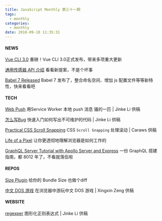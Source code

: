 ```yaml
---
title: JavaScript Monthly 第三十一期
tags:
  - monthly
categories:
  - monthly
date: 2018-09-10 11:35:31
---
```


#### NEWS


[Vue CLI 3.0](https://mp.weixin.qq.com/s/hfr2Q3FXZFIdqM_r8HrLwQ)
重磅！Vue CLI 3.0正式发布，带来多项重大更新 


[通用传感器 API 介绍](https://mobiforge.com/design-development/the-generic-sensor-api)
看看新提案，不是个坏事

<!--more-->

[Babel 7 Released](https://babeljs.io/blog/2018/08/27/7.0.0)
Babel 7 发布了，整合命名空间、增加 js 配置文件等等新特性，快来看看吧

#### TECH

[Web Push](https://fed.renren.com/2017/10/08/service-worker-notification/)
用Service Worker 本地 push 消息 骚的一匹 | Jinke Li 供稿

[怎么写Bug](https://zhuanlan.zhihu.com/p/29521210)
快速入门如何写出不可维护的代码 | Jinke Li 供稿


[Practical CSS Scroll Snapping](https://css-tricks.com/practical-css-scroll-snapping/)
CSS `Scroll Snapping` 处理滚动 | Caraws 供稿


[Life of a Pixel](https://mp.weixin.qq.com/s/87OYpou4ynpvYlcExEO40w)
让你更透彻地理解浏览器是如何工作的


[GraphQL Server Tutorial with Apollo Server and Express](https://www.robinwieruch.de/graphql-apollo-server-tutorial/)
一份 GraphQL 搭建指南，都 8012 年了，不看就落伍啦

#### REPOS

[Size Plugin](https://github.com/GoogleChromeLabs/size-plugin)
给你的 Bundle Size 也做个diff


[中文 DOS 游戏](https://github.com/rwv/chinese-dos-games)
在浏览器中游玩中文 DOS 游戏 | Xingxin Zeng 供稿

#### WEBSITE

[regexper](https://regexper.com/#%2F%5E%5Cd(%3F%3D%5Cw)%7B3%2C10%7D%24%2F)
图形化正则表达式 | Jinke Li 供稿

